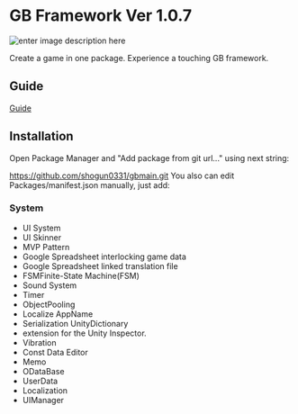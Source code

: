 # GB Framework Ver 1.0.7
![enter image description here](https://cdn.vectorstock.com/i/1000x1000/41/18/british-language-sign-icon-gb-translation-vector-2874118.webp)

Create a game in one package.
Experience a touching GB framework.

## Guide

  [Guide](https://trello.com/b/5SNwyrZJ/gb-framework)

## Installation

Open Package Manager and "Add package from git url..." using next string:

https://github.com/shogun0331/gbmain.git
You also can edit Packages/manifest.json manually, just add:


### System

- UI System
- UI Skinner
- MVP Pattern
- Google Spreadsheet interlocking game data
- Google Spreadsheet linked translation file
- FSMFinite-State Machine(FSM)
- Sound System
- Timer
- ObjectPooling
- Localize AppName
- Serialization UnityDictionary
- extension for the Unity Inspector.
- Vibration
- Const Data Editor
- Memo
- ODataBase
- UserData
- Localization
- UIManager

